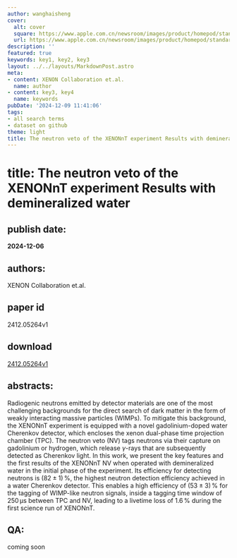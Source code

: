 ```yaml
---
author: wanghaisheng
cover:
  alt: cover
  square: https://www.apple.com.cn/newsroom/images/product/homepod/standard/Apple-HomePod-hero-230118_big.jpg.large_2x.jpg
  url: https://www.apple.com.cn/newsroom/images/product/homepod/standard/Apple-HomePod-hero-230118_big.jpg.large_2x.jpg
description: ''
featured: true
keywords: key1, key2, key3
layout: ../../layouts/MarkdownPost.astro
meta:
- content: XENON Collaboration et.al.
  name: author
- content: key3, key4
  name: keywords
pubDate: '2024-12-09 11:41:06'
tags:
- all search terms
- dataset on github
theme: light
title: The neutron veto of the XENONnT experiment Results with demineralized water
---
```


# title: The neutron veto of the XENONnT experiment Results with demineralized water 
## publish date: 
**2024-12-06** 
## authors: 
  XENON Collaboration et.al. 
## paper id
2412.05264v1
## download
[2412.05264v1](http://arxiv.org/abs/2412.05264v1)
## abstracts:
Radiogenic neutrons emitted by detector materials are one of the most challenging backgrounds for the direct search of dark matter in the form of weakly interacting massive particles (WIMPs). To mitigate this background, the XENONnT experiment is equipped with a novel gadolinium-doped water Cherenkov detector, which encloses the xenon dual-phase time projection chamber (TPC). The neutron veto (NV) tags neutrons via their capture on gadolinium or hydrogen, which release $\gamma$-rays that are subsequently detected as Cherenkov light. In this work, we present the key features and the first results of the XENONnT NV when operated with demineralized water in the initial phase of the experiment. Its efficiency for detecting neutrons is $(82\pm 1)\,\%$, the highest neutron detection efficiency achieved in a water Cherenkov detector. This enables a high efficiency of $(53\pm 3)\,\%$ for the tagging of WIMP-like neutron signals, inside a tagging time window of $250\,\mathrm{\mu s}$ between TPC and NV, leading to a livetime loss of $1.6\,\%$ during the first science run of XENONnT.
## QA:
coming soon
